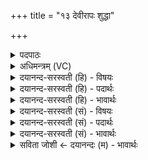 +++
title = "१३ देवीरापः शुद्धा"

+++
<details><summary>पदपाठः</summary>

देवीः॑। आ॒पः॒। शु॒द्धाः। वो॒ढ्व॒म्। सुप॑रिविष्टा॒ इति॑ सुऽप॑रिविष्टाः॒। दे॒वेषु॑। सुप॑रिविष्टा॒ इति॒ सुऽप॑रिविष्टाः॒। व॒यम्। प॒रि॒वे॒ष्टार॒ इति॑ परिऽवे॒ष्टारः॑। भू॒या॒स्म॒। १३।
</details>

<details><summary>अधिमन्त्रम् (VC)</summary>

- आपो देवताः
- मेधातिथिर्ऋषिः
- निचृद् आर्षी अनुष्टुप्
- गान्धारः
</details>

<details><summary>दयानन्द-सरस्वती (हि) - विषयः</summary>

अब ब्रह्मचारी बालक और ब्रह्मचारिणी कन्याओं को गुरुपत्नियों का कैसे मान करना चाहिये, यह अगले मन्त्र में कहा है ॥
</details>

<details><summary>दयानन्द-सरस्वती (हि) - पदार्थः</summary>

पदार्थान्वयभाषाः -  हे कुमारियो ! तुम जैसे (आपः) श्रेष्ठगुणों में रमण करनेवाली (शुद्धाः) सत्कर्माऽनुष्ठान से पवित्र (देवीः) विद्या प्रकाशवती विदुषी स्त्रीजन (देवेषु) श्रेष्ठ विद्वान् पतियों के निमित्त (सुपरिविष्टाः) और उन की सेवा करने को सम्मुख प्रवृत्त होकर अपने समान पतियों को (वोढ्वम्) प्राप्त होती हैं और वे विद्वान् पतिजन उन स्त्रियों को प्राप्त होते हैं, वैसे तुम हो और हम भी (परिवेष्टारः) उस कर्म की योग्यता को (भूयास्म) पहुँचें। ॥१३॥
</details>

<details><summary>दयानन्द-सरस्वती (हि) - भावार्थः</summary>

भावार्थभाषाः -  इस मन्त्र में वाचकलुप्तोपमालङ्कार है। जैसे विदुषी अर्थात् विद्वानों की स्त्री पातिव्रत धर्म में तत्पर रहती हैं, वैसे ब्रह्मचारिणी कन्या भी उनके गुण और स्वभाववाली हों और ब्रह्मचारी भी गुरुजनों की शिक्षा से स्त्री और पुरुष आदि की रक्षा करने में तत्पर हों ॥१३॥
</details>

<details><summary>दयानन्द-सरस्वती (सं) - विषयः</summary>

अथ वटुभिर्ब्रह्मचारिणीभिश्च गुरुपत्न्यः कथं सम्माननीया इत्युपदिश्यते ॥
</details>

<details><summary>दयानन्द-सरस्वती (सं) - पदार्थः</summary>

पदार्थान्वयभाषाः -  हे कुमार्यः ! यथापः सद्गुणेषु व्याप्ता शुद्धा देवीः विदुष्यः सत्स्त्रियो देवेषु सद्विद्यादिदिव्यगुणेषु विद्वत्सु स्वपतिषु सुपरिविष्टाः कृतब्रह्मचर्याः स्वसमान् वरान् स्वीकृतवत्यः, यथा च ते विद्वांसस्ता विदुषीः प्राप्तास्तथा यूयं स्त्रीभावेनास्मान् प्राप्नुतैवं वयमपि परिवेष्टारो भूयास्म ॥१३॥
</details>

<details><summary>दयानन्द-सरस्वती (सं) - भावार्थः</summary>

भावार्थभाषाः -  अत्र वाचकलुप्तोपमालङ्कारः। यथा विदुष्यो विदुषां स्त्रियः पातिव्रत्यधर्म्मतत्परा भवन्ति, तथा ब्रह्मचारिण्यः कन्यास्तद्गुणस्वभावा भवेयुर्ब्रह्मचारिण्यो गुरुजनस्वभावाः स्युः, यतः सुशिक्षया स्त्रीपुत्रादिरक्षणशीला भवेयुरिति ॥१३॥
</details>

<details><summary>सविता जोशी ← दयानन्दः (म) - भावार्थः</summary>

भावार्थभाषाः -  या मंत्रात वाचकलुप्तोपमालंकार आहे. ज्याप्रमाणे विद्वान पुरुषांच्या विदुषी स्त्रिया पातिव्रत्यात दृढ असतात त्याप्रमाणेच ब्रह्मचारिणी मुलींनी दृढ बनावे. ब्रह्मचाऱ्यांनीही गुरूपासून शिक्षण घ्यावे व स्त्री-पुरुषांचे तत्परतेने रक्षण करावे.
</details>